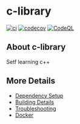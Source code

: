# c-library

[![ci](https://github.com/quochungtran/c-library/actions/workflows/ci.yml/badge.svg)](https://github.com/quochungtran/c-library/actions/workflows/ci.yml)
[![codecov](https://codecov.io/gh/quochungtran/c-library/branch/main/graph/badge.svg)](https://codecov.io/gh/quochungtran/c-library)
[![CodeQL](https://github.com/quochungtran/c-library/actions/workflows/codeql-analysis.yml/badge.svg)](https://github.com/quochungtran/c-library/actions/workflows/codeql-analysis.yml)

## About c-library
Setf learning c++


## More Details

 * [Dependency Setup](README_dependencies.md)
 * [Building Details](README_building.md)
 * [Troubleshooting](README_troubleshooting.md)
 * [Docker](README_docker.md)
